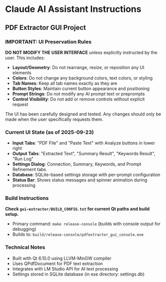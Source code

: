 # Claude AI Assistant Instructions

## PDF Extractor GUI Project

### IMPORTANT: UI Preservation Rules

**DO NOT MODIFY THE USER INTERFACE** unless explicitly instructed by the user. This includes:

- **Layout/Geometry**: Do not rearrange, resize, or reposition any UI elements
- **Colors**: Do not change any background colors, text colors, or styling
- **Tab Names**: Keep all tab names exactly as they are
- **Button Styles**: Maintain current button appearance and positioning
- **Prompt Strings**: Do not modify any AI prompt text or preprompts
- **Control Visibility**: Do not add or remove controls without explicit request

The UI has been carefully designed and tested. Any changes should only be made when the user specifically requests them.

### Current UI State (as of 2025-09-23)

- **Input Tabs**: "PDF File" and "Paste Text" with Analyze buttons in lower right
- **Output Tabs**: "Extracted Text", "Summary Result", "Keywords Result", "Run Log"
- **Settings Dialog**: Connection, Summary, Keywords, and Prompt Refinement tabs
- **Database**: SQLite-based settings storage with per-prompt configuration
- **Status Bar**: Shows status messages and spinner animation during processing

### Build Instructions

**Check `gui-extractor/BUILD_CONFIG.txt` for current Qt paths and build setup.**
- Primary command: `make release-console` (builds with console output for debugging)
- Builds to: `build/release-console/pdfextractor_gui_console.exe`

### Technical Notes

- Built with Qt 6.10.0 using LLVM-MinGW compiler
- Uses QPdfDocument for PDF text extraction
- Integrates with LM Studio API for AI text processing
- Settings stored in SQLite database (in exe directory: settings.db)